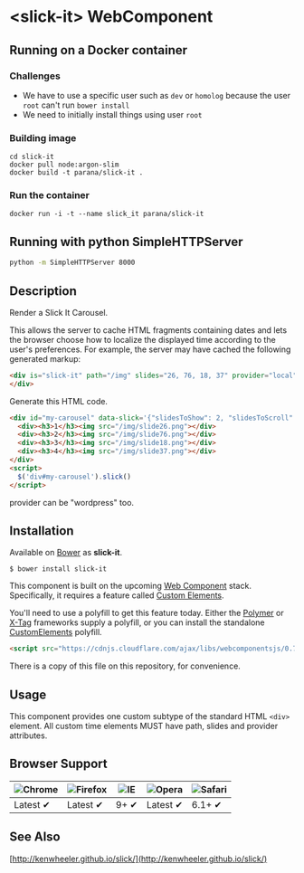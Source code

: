 # &lt;slick-it&gt; WebComponent

## Running on a Docker container

### Challenges

* We have to use a specific user such as `dev` or `homolog` because the user `root` can't run `bower install`
* We need to initially install things using user `root`

### Building image

    cd slick-it
    docker pull node:argon-slim
    docker build -t parana/slick-it .

### Run the container

    docker run -i -t --name slick_it parana/slick-it

## Running with python SimpleHTTPServer

```bash
python -m SimpleHTTPServer 8000
```

## Description 

Render a Slick It Carousel.

This allows the server to cache HTML fragments containing dates and lets the browser choose how to localize the displayed time according to the user's preferences. 
For example, the server may have cached the following generated markup:

```html
<div is="slick-it" path="/img" slides="26, 76, 18, 37" provider="local">
</div>
```

Generate this HTML code.

```html
<div id="my-carousel" data-slick='{"slidesToShow": 2, "slidesToScroll": 1}' is="slick-it" path="/img" slides="26, 76, 18, 37" provider="local">
  <div><h3>1</h3><img src="/img/slide26.png"></div>
  <div><h3>2</h3><img src="/img/slide76.png"></div>
  <div><h3>3</h3><img src="/img/slide18.png"></div>
  <div><h3>4</h3><img src="/img/slide37.png"></div>
</div>
<script>
  $('div#my-carousel').slick()
</script>
```

provider can be "wordpress" too.

## Installation

Available on [Bower](http://bower.io) as **slick-it**.

```
$ bower install slick-it
```

This component is built on the upcoming [Web Component](http://webcomponents.org/) stack. 
Specifically, it requires a feature called [Custom Elements](http://www.html5rocks.com/en/tutorials/webcomponents/customelements/).

You'll need to use a polyfill to get this feature today. Either the [Polymer](http://www.polymer-project.org/) or [X-Tag](http://www.x-tags.org/) frameworks supply a polyfill, or you can install the standalone [CustomElements](https://github.com/webcomponents/webcomponentsjs) polyfill.

``` html
<script src="https://cdnjs.cloudflare.com/ajax/libs/webcomponentsjs/0.7.21/CustomElements.min.js"></script>
```
There is a copy of this file on this repository, for convenience.

## Usage

This component provides one custom subtype of the standard HTML `<div>` element. 
All custom time elements MUST have path, slides and provider attributes.

## Browser Support

![Chrome](https://raw.github.com/alrra/browser-logos/master/chrome/chrome_48x48.png) | ![Firefox](https://raw.github.com/alrra/browser-logos/master/firefox/firefox_48x48.png) | ![IE](https://raw.github.com/alrra/browser-logos/master/internet-explorer/internet-explorer_48x48.png) | ![Opera](https://raw.github.com/alrra/browser-logos/master/opera/opera_48x48.png) | ![Safari](https://raw.github.com/alrra/browser-logos/master/safari/safari_48x48.png)
--- | --- | --- | --- | --- |
Latest ✔ | Latest ✔ | 9+ ✔ | Latest ✔ | 6.1+ ✔ |

## See Also

[http://kenwheeler.github.io/slick/](http://kenwheeler.github.io/slick/)
